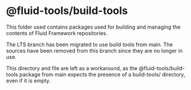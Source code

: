 # @fluid-tools/build-tools

This folder used contains packages used for building and managing the contents of Fluid Framework repositories. 

The LTS branch has been migrated to use build tools from main. The sources have been removed from this branch since they are no longer in use. 

This directory and file are left as a workaround, as the @fluid-tools/build-tools package from main expects the presence of a build-tools/ directory,
even if it is empty.